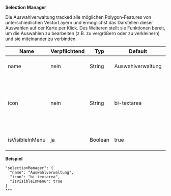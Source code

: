 **Selection Manager**

Die Auswahlverwaltung tracked alle möglichen Polygon-Features von unterschiedlichen VectorLayern und ermöglichst das Darstellen dieser Auswahlen auf der Karte per Klick. Des Weiteren stellt sie Funktionen bereit, um die Auswahlen zu bearbeiten (z.B. zu vergrößern oder zu verkleinern) und sie miteinander zu verbinden.

|Name|Verpflichtend|Typ|Default|Beschreibung|
|----|-------------|---|-------|------------|
|name|nein|String|Auswahlverwaltung|Name des Werkzeuges im Menu.|
|icon|nein|String|bi-textarea|CSS Klasse des Glyphicons, das vor dem Toolnamen im Menu angezeigt wird.|
|isVisibleInMenu|ja|Boolean|true|Das Tool wird nicht im Menü geladen.|

**Beispiel**
```
"selectionManager": {
  "name": "Auswahlverwaltung",
  "icon": "bi-textarea",
  "isVisibleInMenu": true
}
***
